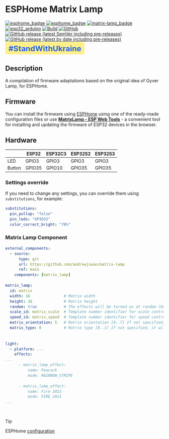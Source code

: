 # ESPHome Matrix Lamp
[![esphome_badge](https://img.shields.io/static/v1?label=ESPHome&message=Components&color=blue&logo=esphome)](https://github.com/andrewjswan/esphome-components/)
[![esphome_badge](https://img.shields.io/static/v1?label=ESPHome&message=Config&color=blue&logo=esphome)](https://esphome.io/)
[![matrix-lamp_badge](https://img.shields.io/badge/Matrix-Lamp-orange.svg)](https://github.com/andrewjswan/matrix-lamp/)
[![esp32_arduino](https://img.shields.io/badge/ESP32-Arduino-darkcyan.svg)](https://esphome.io/)
[![Build](https://github.com/andrewjswan/matrix-lamp/actions/workflows/build.yaml/badge.svg)](https://github.com/andrewjswan/matrix-lamp/actions/workflows/build.yaml)
[![GitHub](https://img.shields.io/github/license/andrewjswan/matrix-lamp?color=blue)](https://github.com/andrewjswan/matrix-lamp/blob/main/LICENSE)
[![GitHub release (latest SemVer including pre-releases)](https://img.shields.io/github/v/release/andrewjswan/matrix-lamp?include_prereleases)](https://github.com/andrewjswan/matrix-lamp/releases)
[![GitHub release (latest by date including pre-releases)](https://img.shields.io/github/downloads-pre/andrewjswan/matrix-lamp/latest/total?label=release@downloads)](https://github.com/andrewjswan/matrix-lamp/releases)
[![StandWithUkraine](https://raw.githubusercontent.com/vshymanskyy/StandWithUkraine/main/badges/StandWithUkraine.svg)](https://github.com/vshymanskyy/StandWithUkraine/blob/main/docs/README.md)

## Description
A compilation of firmware adaptations based on the original idea of Gyver Lamp, for ESPHome.

## Firmware
You can install the firmware using [ESPHome](https://esphome.io/) using one of the ready-made configuration files or use [**MatrixLamp - ESP Web Tools**](https://andrewjswan.github.io/matrix-lamp/) - a convenient tool for installing and updating the firmware of ESP32 devices in the browser.

## Hardware
|       |ESP32  |ESP32C3 |ESP32S2 | ESP32S3 | 
|-------|-------|--------|--------|---------|
|LED    |GPIO3  |GPIO3   |GPIO3   |GPIO3    |
|Button |GPIO35 |GPIO10  |GPIO35  |GPIO35   |

### Settings override

If you need to change any settings, you can override them using `substitutions`, for example:
```Yaml
substitutions:
  pin_pullup: "false"
  pin_leds: "GPIO32"
  color_correct_bright: "70%"
```

### Matrix Lamp Component
```Yaml
external_components:
  - source:
      type: git
      url: https://github.com/andrewjswan/matrix-lamp
      ref: main
    components: [matrix_lamp]

matrix_lamp:
  id: matrix
  width: 16               # Matrix width
  height: 16              # Matrix height
  random: true            # The effects will be turned on at random (but successful) Speed ​nd Scale settings
  scale_id: matrix_scale  # Template number identifier for scale control
  speed_id: matrix_speed  # Template number identifier for speed control
  matrix_orientation: 5   # Matrix orientation [0..7] If not specified, it will be possible to change it on the fly using the SetMatrixOrientation function
  matrix_type: 0          # Matrix type [0..1] If not specified, it will be possible to change it on the fly using the SetMatrixType function


light:
  - platform: ...
    effects:
...
      - matrix_lamp_effect:
          name: Peacock
          mode: RAINBOW_STRIPE

      - matrix_lamp_effect:
          name: Fire 2021
          mode: FIRE_2021
...
```

<br />

> [!TIP]
> ESPHome [configuration](https://github.com/andrewjswan/esphome-config)
